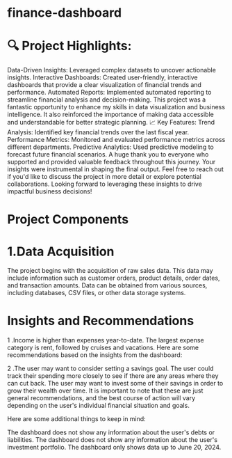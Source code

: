 # finance-dashboard

# 🔍 Project Highlights:
Data-Driven Insights: Leveraged complex datasets to uncover actionable insights.
Interactive Dashboards: Created user-friendly, interactive dashboards that provide a clear visualization of financial trends and performance.
Automated Reports: Implemented automated reporting to streamline financial analysis and decision-making.
This project was a fantastic opportunity to enhance my skills in data visualization and business intelligence. It also reinforced the importance of making data accessible and understandable for better strategic planning.
📈 Key Features:
Trend Analysis: Identified key financial trends over the last fiscal year.
Performance Metrics: Monitored and evaluated performance metrics across different departments.
Predictive Analytics: Used predictive modeling to forecast future financial scenarios.
A huge thank you to everyone who supported and provided valuable feedback throughout this journey. Your insights were instrumental in shaping the final output.
Feel free to reach out if you'd like to discuss the project in more detail or explore potential collaborations. Looking forward to leveraging these insights to drive impactful business decisions!
# Project Components

# 1.Data Acquisition
The project begins with the acquisition of raw sales data. This data may include information such as customer orders, product details, order dates, and transaction amounts. Data can be obtained from various sources, including databases, CSV files, or other data storage systems.

# Insights and Recommendations

1 .Income is higher than expenses year-to-date.
The largest expense category is rent, followed by cruises and vacations.
Here are some recommendations based on the insights from the dashboard:

2 .The user may want to consider setting a savings goal.
The user could track their spending more closely to see if there are any areas where they can cut back.
The user may want to invest some of their savings in order to grow their wealth over time.
It is important to note that these are just general recommendations, and the best course of action will vary depending on the user's individual financial situation and goals.

Here are some additional things to keep in mind:

The dashboard does not show any information about the user's debts or liabilities.
The dashboard does not show any information about the user's investment portfolio.
The dashboard only shows data up to June 20, 2024.
